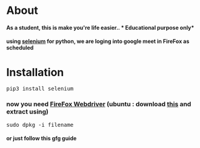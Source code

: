 <h1>About</h1>
<h4>As a student, this is make you're life easier.. * Educational purpose only* </h4>
<h4>using  <a href="https://www.selenium.dev/">selenium</a> for python, we are loging into google meet in FireFox as scheduled </h4>

<h1>Installation</h1>
<pre>pip3 install selenium </pre>
<h3>now you need  <a href="https://github.com/mozilla/geckodriver/releases">FireFox Webdriver</a> (ubuntu : download <a href="https://github.com/mozilla/geckodriver/releases/download/v0.29.1/geckodriver-v0.29.1-linux64.tar.gz">this</a> and extract using)</h3>
<pre>sudo dpkg -i filename</pre>
<h4>or just follow this <a href="https://www.geeksforgeeks.org/selenium-python-introduction-and-installation/"></a>gfg guide</h4>